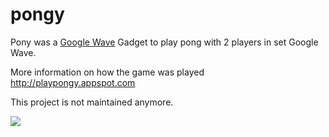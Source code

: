 # pongy
Pony was a <a href="http://en.wikipedia.org/wiki/Apache_Wave">Google Wave</a> Gadget to play pong with 2 players in set Google Wave.

More information on how the game was played <a href="http://playpongy.appspot.com">http://playpongy.appspot.com</a>

This project is not maintained anymore.

<img src=http://playpongy.appspot.com/preview.png>

